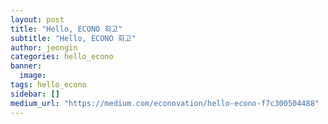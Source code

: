 ```yaml
---
layout: post
title: "Hello, ECONO 회고"
subtitle: "Hello, ECONO 회고"
author: jeongin
categories: hello_econo
banner:
  image:
tags: hello_econo
sidebar: []
medium_url: "https://medium.com/econovation/hello-econo-f7c300504488"
---
```

